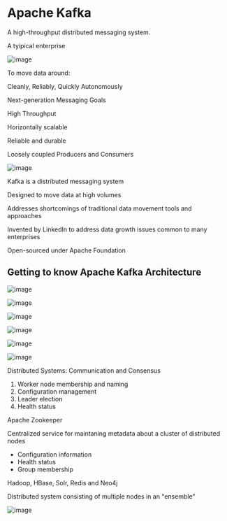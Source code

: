 # Apache Kafka

A high-throughput distributed messaging system.

A tyipical enterprise 

![image](https://user-images.githubusercontent.com/40006814/160299160-10b27b75-9337-4cd5-a9ef-4955d1147d2b.png)

To move data around:

Cleanly, Reliably, Quickly Autonomously

Next-generation Messaging Goals

High Throughput

Horizontally scalable

Reliable and durable

Loosely coupled Producers and Consumers

![image](https://user-images.githubusercontent.com/40006814/160299890-9620615c-e961-4977-a88c-83b1ffb1300a.png)

Kafka is a distributed messaging system

Designed to move data at high volumes

Addresses shortcomings of traditional data movement tools and approaches

Invented by LinkedIn to address data growth issues common to many enterprises

Open-sourced under Apache Foundation

## Getting to know Apache Kafka Architecture

![image](https://user-images.githubusercontent.com/40006814/160306159-6b6da249-35ff-4b66-b61a-0407db4be159.png)

![image](https://user-images.githubusercontent.com/40006814/160306211-d7be2c9e-b184-4bd3-bdbd-d1098cb90904.png)

![image](https://user-images.githubusercontent.com/40006814/160306345-b52434b5-c50c-40df-acd7-b598fbe127f3.png)

![image](https://user-images.githubusercontent.com/40006814/160306211-d7be2c9e-b184-4bd3-bdbd-d1098cb90904.png)

![image](https://user-images.githubusercontent.com/40006814/160306743-88bbb318-9013-4dc9-b701-696ad1c41928.png)


![image](https://user-images.githubusercontent.com/40006814/160306708-f9b90fd4-6e03-4178-b116-a844f3500670.png)

Distributed Systems: Communication and Consensus

1. Worker node membership and naming
2. Configuration management
3. Leader election
4. Health status

Apache Zookeeper

Centralized service for maintaning metadata about a cluster of distributed nodes

- Configuration information
- Health status
- Group membership

Hadoop, HBase, Solr, Redis and Neo4j

Distributed system consisting of multiple nodes in an "ensemble"

![image](https://user-images.githubusercontent.com/40006814/160307044-386eb2ec-45fc-43dc-ab6c-42a2429cbca3.png)
